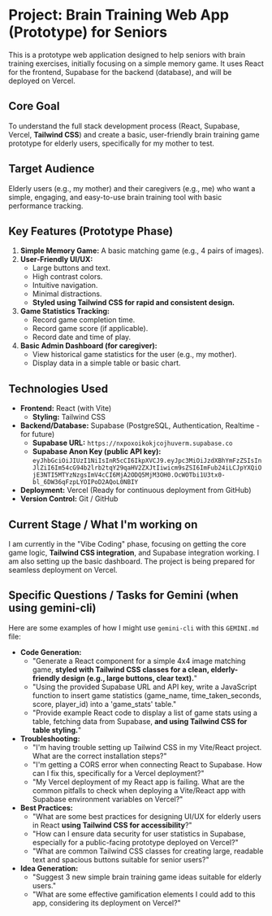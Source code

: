 # Project: Brain Training Web App (Prototype) for Seniors

This is a prototype web application designed to help seniors with brain training exercises, initially focusing on a simple memory game. It uses React for the frontend, Supabase for the backend (database), and will be deployed on Vercel.

## Core Goal

To understand the full stack development process (React, Supabase, Vercel, **Tailwind CSS**) and create a basic, user-friendly brain training game prototype for elderly users, specifically for my mother to test.

## Target Audience

Elderly users (e.g., my mother) and their caregivers (e.g., me) who want a simple, engaging, and easy-to-use brain training tool with basic performance tracking.

## Key Features (Prototype Phase)

1.  **Simple Memory Game:** A basic matching game (e.g., 4 pairs of images).
2.  **User-Friendly UI/UX:**
    * Large buttons and text.
    * High contrast colors.
    * Intuitive navigation.
    * Minimal distractions.
    * **Styled using Tailwind CSS for rapid and consistent design.**
3.  **Game Statistics Tracking:**
    * Record game completion time.
    * Record game score (if applicable).
    * Record date and time of play.
4.  **Basic Admin Dashboard (for caregiver):**
    * View historical game statistics for the user (e.g., my mother).
    * Display data in a simple table or basic chart.

## Technologies Used

* **Frontend:** React (with Vite)
    * **Styling:** Tailwind CSS
* **Backend/Database:** Supabase (PostgreSQL, Authentication, Realtime - for future)
    * **Supabase URL:** `https://nxpoxoikokjcojhuverm.supabase.co`
    * **Supabase Anon Key (public API key):** `eyJhbGciOiJIUzI1NiIsInR5cCI6IkpXVCJ9.eyJpc3MiOiJzdXBhYmFzZSIsInJlZiI6Im54cG94b2lrb2tqY29qaHV2ZXJtIiwicm9sZSI6ImFub24iLCJpYXQiOjE3NTI5MTYzNzgsImV4cCI6MjA2ODQ5MjM3OH0.OcWOTbi1U3tx0-bl_6DW36qFzpLYOIPoD2AQoL0NBIY`
* **Deployment:** Vercel (Ready for continuous deployment from GitHub)
* **Version Control:** Git / GitHub

## Current Stage / What I'm working on

I am currently in the "Vibe Coding" phase, focusing on getting the core game logic, **Tailwind CSS integration**, and Supabase integration working. I am also setting up the basic dashboard. The project is being prepared for seamless deployment on Vercel.

## Specific Questions / Tasks for Gemini (when using gemini-cli)

Here are some examples of how I might use `gemini-cli` with this `GEMINI.md` file:

* **Code Generation:**
    * "Generate a React component for a simple 4x4 image matching game, **styled with Tailwind CSS classes for a clean, elderly-friendly design (e.g., large buttons, clear text).**"
    * "Using the provided Supabase URL and API key, write a JavaScript function to insert game statistics (game_name, time_taken_seconds, score, player_id) into a 'game_stats' table."
    * "Provide example React code to display a list of game stats using a table, fetching data from Supabase, **and using Tailwind CSS for table styling.**"
* **Troubleshooting:**
    * "I'm having trouble setting up Tailwind CSS in my Vite/React project. What are the correct installation steps?"
    * "I'm getting a CORS error when connecting React to Supabase. How can I fix this, specifically for a Vercel deployment?"
    * "My Vercel deployment of my React app is failing. What are the common pitfalls to check when deploying a Vite/React app with Supabase environment variables on Vercel?"
* **Best Practices:**
    * "What are some best practices for designing UI/UX for elderly users in React **using Tailwind CSS for accessibility**?"
    * "How can I ensure data security for user statistics in Supabase, especially for a public-facing prototype deployed on Vercel?"
    * "What are common Tailwind CSS classes for creating large, readable text and spacious buttons suitable for senior users?"
* **Idea Generation:**
    * "Suggest 3 new simple brain training game ideas suitable for elderly users."
    * "What are some effective gamification elements I could add to this app, considering its deployment on Vercel?"
